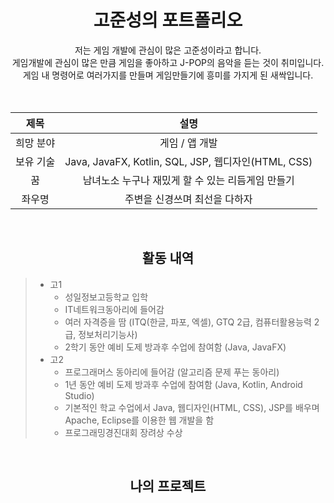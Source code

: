 <div align="center">
<h1>고준성의 포트폴리오</h1>
</div>

<div align="center">
저는 게임 개발에 관심이 많은 고준성이라고 합니다. <br>
게임개발에 관심이 많은 만큼 게임을 좋아하고 J-POP의 음악을 듣는 것이 취미입니다. <br>
게임 내 명령어로 여러가지를 만들며 게임만들기에 흥미를 가지게 된 새싹입니다. <br>
</div>
<br>
<br>

<div align="center">

|제목|설명|
|:---:|:---:|
| 희망 분야 | 게임 / 앱 개발 |
| 보유 기술 | Java, JavaFX, Kotlin, SQL, JSP, 웹디자인(HTML, CSS) |
| 꿈 | 남녀노소 누구나 재밌게 할 수 있는 리듬게임 만들기 |
| 좌우명 | 주변을 신경쓰며 최선을 다하자 |
  
</div>
<br>
<div align="center">
  
## 활동 내역
  
</div>

>
> * 고1
>     - 성일정보고등학교 입학
>     - IT네트워크동아리에 들어감
>     - 여러 자격증을 땀 (ITQ(한글, 파포, 엑셀), GTQ 2급, 컴퓨터활용능력 2급, 정보처리기능사)
>     - 2학기 동안 예비 도제 방과후 수업에 참여함 (Java, JavaFX)
> * 고2
>     - 프로그래머스 동아리에 들어감 (알고리즘 문제 푸는 동아리)
>     - 1년 동안 예비 도제 방과후 수업에 참여함 (Java, Kotlin, Android Studio)
>     - 기본적인 학교 수업에서 Java, 웹디자인(HTML, CSS), JSP를 배우며 Apache, Eclipse를 이용한 웹 개발을 함
>     - 프로그래밍경진대회 장려상 수상

<br>

<div align="center">
  
## 나의 프로젝트

</div>
